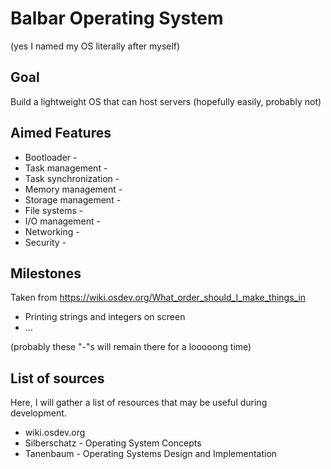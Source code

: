 # Balbar Operating System
(yes I named my OS literally after myself)

## Goal
Build a lightweight OS that can host servers (hopefully easily, probably not) 

## Aimed Features
* Bootloader -
* Task management -
* Task synchronization -
* Memory management -
* Storage management -
* File systems -
* I/O management -
* Networking -
* Security -

## Milestones
Taken from https://wiki.osdev.org/What_order_should_I_make_things_in
* Printing strings and integers on screen
* ...

(probably these "-"s will remain there for a looooong time)

## List of sources
Here, I will gather a list of resources that may be useful during development.

* wiki.osdev.org
* Silberschatz - Operating System Concepts
* Tanenbaum - Operating Systems Design and Implementation
